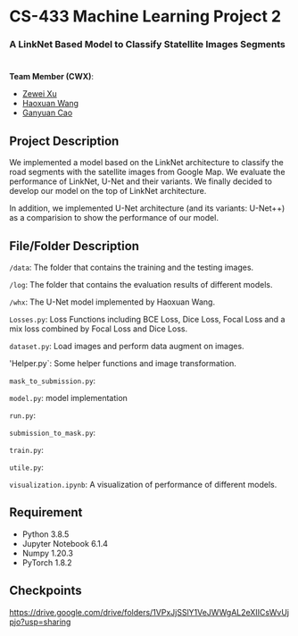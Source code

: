 # CS-433 Machine Learning Project 2

### A LinkNet Based Model to Classify Statellite Images Segments

#  

__Team Member (CWX)__: 
  * [Zewei Xu](mailto:zewei.xu@epfl.ch)
  * [Haoxuan Wang](mailto:haoxuan.wang@epfl.ch)
  * [Ganyuan Cao](mailto:ganyuan.cao@epfl.ch)

## Project Description
We implemented a model based on the LinkNet architecture to classify the road segments with the satellite images from Google Map. We evaluate the performance of LinkNet, U-Net and their variants. We finally decided to develop our model on the top of LinkNet architecture. 

In addition, we implemented U-Net architecture (and its variants: U-Net++) as a comparision to show the performance of our model. 


## File/Folder Description
`/data`: The folder that contains the training and the testing images.

`/log`: The folder that contains the evaluation results of different models.

`/whx`: The U-Net model implemented by Haoxuan Wang.

`Losses.py`: Loss Functions including BCE Loss, Dice Loss, Focal Loss and a mix loss combined by Focal Loss and Dice Loss.

`dataset.py`: Load images and perform data augment on images.

'Helper.py`: Some helper functions and image transformation.

`mask_to_submission.py`:

`model.py`: model implementation

`run.py`:

`submission_to_mask.py`:

`train.py`:

`utile.py`:

`visualization.ipynb`: A visualization of performance of different models. 

## Requirement
* Python 3.8.5
* Jupyter Notebook 6.1.4
* Numpy 1.20.3
* PyTorch 1.8.2


## Checkpoints
https://drive.google.com/drive/folders/1VPxJjSSlY1VeJWWgAL2eXIICsWvUjpjo?usp=sharing
